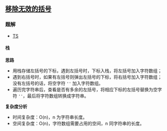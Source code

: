 ## [移除无效的括号](https://leetcode.cn/problems/minimum-remove-to-make-valid-parentheses/)
### 题解
+ [TS](../../ts/1280/1249.ts)

#### 栈
**思路**
+ 用栈存储左括号的下标，遇到左括号时，下标入栈，将左括号加入字符数组；
+ 遇到右括号时，如果有左括号则弹出左括号的下标，将右括号加入字符数组；没有左括号的话，将空字符 `''` 加入字符数组。
+ 遍历完字符串后，查看是否有多余的左括号，将相应下标的左括号替换为空字符 `''`，最后将字符数组转换成字符串。

**复杂度分析**
+ 时间复杂度：O(n)，n 为字符串长度。
+ 空间复杂度：O(n)，字符数组需要占用的空间，n 同字符串的长度。
